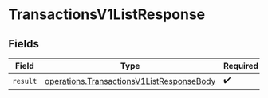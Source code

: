 # TransactionsV1ListResponse


## Fields

| Field                                                                                                  | Type                                                                                                   | Required                                                                                               | Description                                                                                            |
| ------------------------------------------------------------------------------------------------------ | ------------------------------------------------------------------------------------------------------ | ------------------------------------------------------------------------------------------------------ | ------------------------------------------------------------------------------------------------------ |
| `result`                                                                                               | [operations.TransactionsV1ListResponseBody](../../models/operations/transactionsv1listresponsebody.md) | :heavy_check_mark:                                                                                     | N/A                                                                                                    |